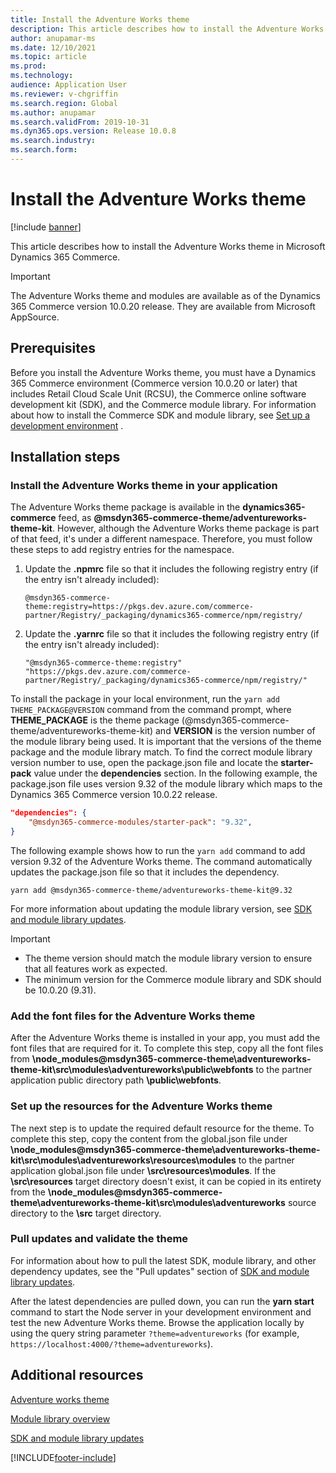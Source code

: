 ```yaml
---
title: Install the Adventure Works theme
description: This article describes how to install the Adventure Works theme in Microsoft Dynamics 365 Commerce.
author: anupamar-ms
ms.date: 12/10/2021
ms.topic: article
ms.prod: 
ms.technology: 
audience: Application User
ms.reviewer: v-chgriffin
ms.search.region: Global
ms.author: anupamar
ms.search.validFrom: 2019-10-31
ms.dyn365.ops.version: Release 10.0.8
ms.search.industry: 
ms.search.form: 
---
```


# Install the Adventure Works theme

[!include [banner](includes/banner.md)]

This article describes how to install the Adventure Works theme in Microsoft Dynamics 365 Commerce. 

> [!IMPORTANT]
> The Adventure Works theme and modules are available as of the Dynamics 365 Commerce version 10.0.20 release. They are available from Microsoft AppSource.

## Prerequisites

Before you install the Adventure Works theme, you must have a Dynamics 365 Commerce environment (Commerce version 10.0.20 or later) that includes Retail Cloud Scale Unit (RCSU), the Commerce online software development kit (SDK), and the Commerce module library. For information about how to install the Commerce SDK and module library, see [Set up a development environment](e-commerce-extensibility/setup-dev-environment.md) . 

## Installation steps

### Install the Adventure Works theme in your application

The Adventure Works theme package is available in the **dynamics365-commerce** feed, as **@msdyn365-commerce-theme/adventureworks-theme-kit**. However, although the Adventure Works theme package is part of that feed, it's under a different namespace. Therefore, you must follow these steps to add registry entries for the namespace.

1. Update the **.npmrc** file so that it includes the following registry entry (if the entry isn't already included):

    `@msdyn365-commerce-theme:registry=https://pkgs.dev.azure.com/commerce-partner/Registry/_packaging/dynamics365-commerce/npm/registry/`

1. Update the **.yarnrc** file so that it includes the following registry entry (if the entry isn't already included):

    `"@msdyn365-commerce-theme:registry" "https://pkgs.dev.azure.com/commerce-partner/Registry/_packaging/dynamics365-commerce/npm/registry/"`	
	
To install the package in your local environment, run the `yarn add THEME_PACKAGE@VERSION` command from the command prompt, where **THEME_PACKAGE** is the theme package (@msdyn365-commerce-theme/adventureworks-theme-kit) and **VERSION** is the version number of the module library being used. It is important that the versions of the theme package and the module library match. To find the correct module library version number to use, open the package.json file and locate the **starter-pack** value under the **dependencies** section. In the following example, the package.json file uses version 9.32 of the module library which maps to the Dynamics 365 Commerce version 10.0.22 release.  

```json
"dependencies": {
    "@msdyn365-commerce-modules/starter-pack": "9.32",
}
```

The following example shows how to run the `yarn add` command to add version 9.32 of the Adventure Works theme. The command automatically updates the package.json file so that it includes the dependency.

`yarn add @msdyn365-commerce-theme/adventureworks-theme-kit@9.32`

For more information about updating the module library version, see [SDK and module library updates](e-commerce-extensibility/sdk-updates.md). 

> [!IMPORTANT]
> - The theme version should match the module library version to ensure that all features work as expected. 
> - The minimum version for the Commerce module library and SDK should be 10.0.20 (9.31). 

### Add the font files for the Adventure Works theme

After the Adventure Works theme is installed in your app, you must add the font files that are required for it. To complete this step, copy all the font files from **\node_modules@msdyn365-commerce-theme\adventureworks-theme-kit\src\modules\adventureworks\public\webfonts** to the partner application public directory path **\public\webfonts**.

### Set up the resources for the Adventure Works theme

The next step is to update the required default resource for the theme. To complete this step, copy the content from the global.json file under **\node_modules@msdyn365-commerce-theme\adventureworks-theme-kit\src\modules\adventureworks\resources\modules** to the partner application global.json file under **\src\resources\modules**. If the **\src\resources** target directory doesn't exist, it can be copied in its entirety from the **\node_modules@msdyn365-commerce-theme\adventureworks-theme-kit\src\modules\adventureworks** source directory to the **\src** target directory.

### Pull updates and validate the theme

For information about how to pull the latest SDK, module library, and other dependency updates, see the "Pull updates" section of [SDK and module library updates](e-commerce-extensibility/sdk-updates.md#pull-updates).

After the latest dependencies are pulled down, you can run the **yarn start** command to start the Node server in your development environment and test the new Adventure Works theme. Browse the application locally by using the query string parameter `?theme=adventureworks` (for example, `https://localhost:4000/?theme=adventureworks`).

## Additional resources

[Adventure works theme](adventure-works-theme.md)

[Module library overview](starter-kit-overview.md)

[SDK and module library updates](e-commerce-extensibility/sdk-updates.md)

[!INCLUDE[footer-include](../includes/footer-banner.md)]
